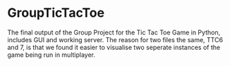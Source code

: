 # GroupTicTacToe
The final output of the Group Project for the Tic Tac Toe Game in Python, includes GUI and working server. The reason for two files the same, TTC6 and 7, is that we found it easier to visualise two seperate instances of the game being run in multiplayer.   

